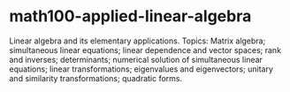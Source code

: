 # math100-applied-linear-algebra
Linear algebra and its elementary applications. Topics: Matrix algebra; simultaneous linear equations; linear dependence and vector spaces; rank and inverses; determinants; numerical solution of simultaneous linear equations; linear transformations; eigenvalues and eigenvectors; unitary and similarity transformations; quadratic forms.
